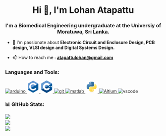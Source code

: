 
<h1 align="center">Hi 👋, I'm Lohan Atapattu</h1>
<h3 align="center">I'm a Biomedical Engineering undergraduate at the Universiy of Moratuwa, Sri Lanka.</h3>

- 🔭 I’m passionate about **Electronic Circuit and Enclosure Design, PCB design, VLSI design and Digital Systems Design.**

- 📫 How to reach me : **atapattulohan@gmail.com**

<!--<h3 align="left">Connect with me:</h3> -->
<p align="left">
</p>

<h3 align="left">Languages and Tools:</h3>
<p align="left"> <a href="https://www.arduino.cc/" target="_blank" rel="noreferrer"> <img src="https://cdn.worldvectorlogo.com/logos/arduino-1.svg" alt="arduino" width="40" height="40"/> </a> <a href="https://www.cprogramming.com/" target="_blank" rel="noreferrer"> <img src="https://raw.githubusercontent.com/devicons/devicon/master/icons/c/c-original.svg" alt="c" width="40" height="40"/> </a> <a href="https://www.w3schools.com/cpp/" target="_blank" rel="noreferrer"> <img src="https://raw.githubusercontent.com/devicons/devicon/master/icons/cplusplus/cplusplus-original.svg" alt="cplusplus" width="40" height="40"/> </a> <a href="https://git-scm.com/" target="_blank" rel="noreferrer"> <img src="https://www.vectorlogo.zone/logos/git-scm/git-scm-icon.svg" alt="git" width="40" height="40"/> </a> <a href="https://www.mathworks.com/" target="_blank" rel="noreferrer"> <img src="https://upload.wikimedia.org/wikipedia/commons/2/21/Matlab_Logo.png" alt="matlab" width="40" height="40"/> </a> <a href="https://www.python.org" target="_blank" rel="noreferrer"> <img src="https://raw.githubusercontent.com/devicons/devicon/master/icons/python/python-original.svg" alt="python" width="40" height="40"/> </a> <a href="https://www.altium.com/altium-designer" target="_blank" rel="noreferrer"> <img src="https://upload.wikimedia.org/wikipedia/commons/e/ea/Altium_Designer_Logo.png" alt="Altium" width="40" height="40"/> </a> <img src="https://cdn.jsdelivr.net/gh/devicons/devicon/icons/vscode/vscode-original.svg" alt="vscode" width="40" height="40"/> </p>




<!--<p>&nbsp;<img align="center" src="https://github-readme-stats.vercel.app/api?username=lohanatapattu&show_icons=true&theme=highcontrast&locale=en" alt="lohanatapattu" /></p>

<p><img align="center" src="https://github-readme-streak-stats.herokuapp.com/?user=lohanatapattu&theme=highcontrast" alt="lohanatapattu" /></p>

<p><img align="left" src="https://github-readme-stats.vercel.app/api/top-langs?username=lohanatapattu&show_icons=true&theme=highcontrast&locale=en&layout=compact" alt="lohanatapattu" /></p> -->

<h3 align="left">📊 GitHub Stats:</h3>

![](https://github-readme-stats.vercel.app/api?username=LohanAtapattu&theme=catppuccin_latte&hide_border=false&include_all_commits=false&count_private=false)<br/>
![](https://github-readme-streak-stats.herokuapp.com/?user=LohanAtapattu&theme=catppuccin_latte&hide_border=false)<br/>
![](https://github-readme-stats.vercel.app/api/top-langs/?username=LohanAtapattu&theme=catppuccin_latte&hide_border=false&include_all_commits=false&count_private=false&layout=compact)

